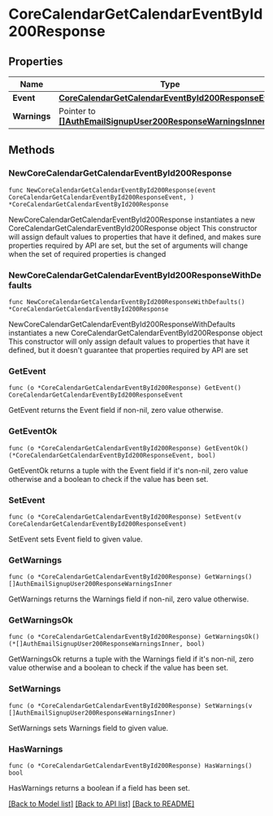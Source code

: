# CoreCalendarGetCalendarEventById200Response

## Properties

Name | Type | Description | Notes
------------ | ------------- | ------------- | -------------
**Event** | [**CoreCalendarGetCalendarEventById200ResponseEvent**](CoreCalendarGetCalendarEventById200ResponseEvent.md) |  | 
**Warnings** | Pointer to [**[]AuthEmailSignupUser200ResponseWarningsInner**](AuthEmailSignupUser200ResponseWarningsInner.md) |  | [optional] 

## Methods

### NewCoreCalendarGetCalendarEventById200Response

`func NewCoreCalendarGetCalendarEventById200Response(event CoreCalendarGetCalendarEventById200ResponseEvent, ) *CoreCalendarGetCalendarEventById200Response`

NewCoreCalendarGetCalendarEventById200Response instantiates a new CoreCalendarGetCalendarEventById200Response object
This constructor will assign default values to properties that have it defined,
and makes sure properties required by API are set, but the set of arguments
will change when the set of required properties is changed

### NewCoreCalendarGetCalendarEventById200ResponseWithDefaults

`func NewCoreCalendarGetCalendarEventById200ResponseWithDefaults() *CoreCalendarGetCalendarEventById200Response`

NewCoreCalendarGetCalendarEventById200ResponseWithDefaults instantiates a new CoreCalendarGetCalendarEventById200Response object
This constructor will only assign default values to properties that have it defined,
but it doesn't guarantee that properties required by API are set

### GetEvent

`func (o *CoreCalendarGetCalendarEventById200Response) GetEvent() CoreCalendarGetCalendarEventById200ResponseEvent`

GetEvent returns the Event field if non-nil, zero value otherwise.

### GetEventOk

`func (o *CoreCalendarGetCalendarEventById200Response) GetEventOk() (*CoreCalendarGetCalendarEventById200ResponseEvent, bool)`

GetEventOk returns a tuple with the Event field if it's non-nil, zero value otherwise
and a boolean to check if the value has been set.

### SetEvent

`func (o *CoreCalendarGetCalendarEventById200Response) SetEvent(v CoreCalendarGetCalendarEventById200ResponseEvent)`

SetEvent sets Event field to given value.


### GetWarnings

`func (o *CoreCalendarGetCalendarEventById200Response) GetWarnings() []AuthEmailSignupUser200ResponseWarningsInner`

GetWarnings returns the Warnings field if non-nil, zero value otherwise.

### GetWarningsOk

`func (o *CoreCalendarGetCalendarEventById200Response) GetWarningsOk() (*[]AuthEmailSignupUser200ResponseWarningsInner, bool)`

GetWarningsOk returns a tuple with the Warnings field if it's non-nil, zero value otherwise
and a boolean to check if the value has been set.

### SetWarnings

`func (o *CoreCalendarGetCalendarEventById200Response) SetWarnings(v []AuthEmailSignupUser200ResponseWarningsInner)`

SetWarnings sets Warnings field to given value.

### HasWarnings

`func (o *CoreCalendarGetCalendarEventById200Response) HasWarnings() bool`

HasWarnings returns a boolean if a field has been set.


[[Back to Model list]](../README.md#documentation-for-models) [[Back to API list]](../README.md#documentation-for-api-endpoints) [[Back to README]](../README.md)


